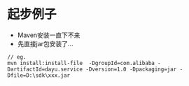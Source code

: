 # 起步例子

- Maven安装一直下不来
- 先直接jar包安装了...

```
// eg.
mvn install:install-file  -DgroupId=com.alibaba -DartifactId=dayu.service -Dversion=1.0 -Dpackaging=jar -Dfile=D:\sdk\xxx.jar
```
